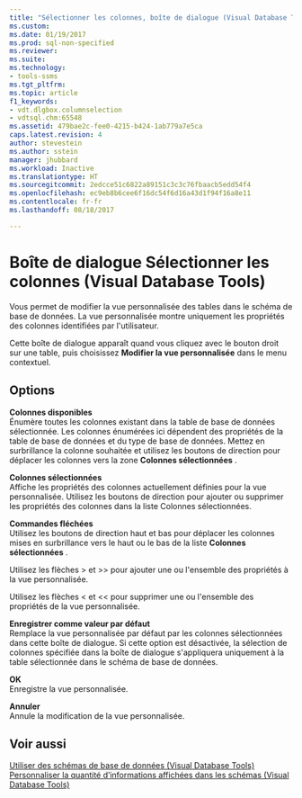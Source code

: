 ```yaml
---
title: "Sélectionner les colonnes, boîte de dialogue (Visual Database Tools) | Microsoft Docs"
ms.custom: 
ms.date: 01/19/2017
ms.prod: sql-non-specified
ms.reviewer: 
ms.suite: 
ms.technology:
- tools-ssms
ms.tgt_pltfrm: 
ms.topic: article
f1_keywords:
- vdt.dlgbox.columnselection
- vdtsql.chm:65548
ms.assetid: 479bae2c-fee0-4215-b424-1ab779a7e5ca
caps.latest.revision: 4
author: stevestein
ms.author: sstein
manager: jhubbard
ms.workload: Inactive
ms.translationtype: HT
ms.sourcegitcommit: 2edcce51c6822a89151c3c3c76fbaacb5edd54f4
ms.openlocfilehash: ec9eb8b6cee6f16dc54f6d16a43d1f94f16a8e11
ms.contentlocale: fr-fr
ms.lasthandoff: 08/18/2017

---
```

# <a name="column-selection-dialog-box-visual-database-tools"></a>Boîte de dialogue Sélectionner les colonnes (Visual Database Tools)
Vous permet de modifier la vue personnalisée des tables dans le schéma de base de données. La vue personnalisée montre uniquement les propriétés des colonnes identifiées par l'utilisateur.  
  
Cette boîte de dialogue apparaît quand vous cliquez avec le bouton droit sur une table, puis choisissez **Modifier la vue personnalisée** dans le menu contextuel.  
  
## <a name="options"></a>Options  
**Colonnes disponibles**  
Énumère toutes les colonnes existant dans la table de base de données sélectionnée. Les colonnes énumérées ici dépendent des propriétés de la table de base de données et du type de base de données. Mettez en surbrillance la colonne souhaitée et utilisez les boutons de direction pour déplacer les colonnes vers la zone **Colonnes sélectionnées** .  
  
**Colonnes sélectionnées**  
Affiche les propriétés des colonnes actuellement définies pour la vue personnalisée. Utilisez les boutons de direction pour ajouter ou supprimer les propriétés des colonnes dans la liste Colonnes sélectionnées.  
  
**Commandes fléchées**  
Utilisez les boutons de direction haut et bas pour déplacer les colonnes mises en surbrillance vers le haut ou le bas de la liste **Colonnes sélectionnées** .  
  
Utilisez les flèches > et >> pour ajouter une ou l'ensemble des propriétés à la vue personnalisée.  
  
Utilisez les flèches < et << pour supprimer une ou l'ensemble des propriétés de la vue personnalisée.  
  
**Enregistrer comme valeur par défaut**  
Remplace la vue personnalisée par défaut par les colonnes sélectionnées dans cette boîte de dialogue. Si cette option est désactivée, la sélection de colonnes spécifiée dans la boîte de dialogue s'appliquera uniquement à la table sélectionnée dans le schéma de base de données.  
  
**OK**  
Enregistre la vue personnalisée.  
  
**Annuler**  
Annule la modification de la vue personnalisée.  
  
## <a name="see-also"></a>Voir aussi  
[Utiliser des schémas de base de données &#40;Visual Database Tools&#41;](../../ssms/visual-db-tools/work-with-database-diagrams-visual-database-tools.md)  
[Personnaliser la quantité d’informations affichées dans les schémas &#40;Visual Database Tools&#41;](../../ssms/visual-db-tools/customize-the-amount-of-information-displayed-in-diagrams-visual-database-tools.md)  
  

